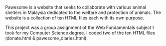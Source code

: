 Pawesome is a website that seeks to collaborate with various animal shelters in Malaysia dedicated to the welfare and protection of animals. 
The website is a collection of ten HTML files each with its own purpose.

This project was a group assignment of the Web Fundamentals subject I took for my Computer Science degree. I coded two of the ten HTML files (donate.html & pawesome_diaries.html).
